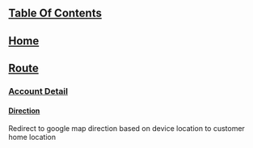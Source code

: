 ## [Table Of Contents](Readme.md)
## [Home](Menu.md)
## [Route](Route.md)
### [Account Detail](Account-Detail.md)
#### [Direction](Direction.md)  
Redirect to google map direction based on device location to customer home location
